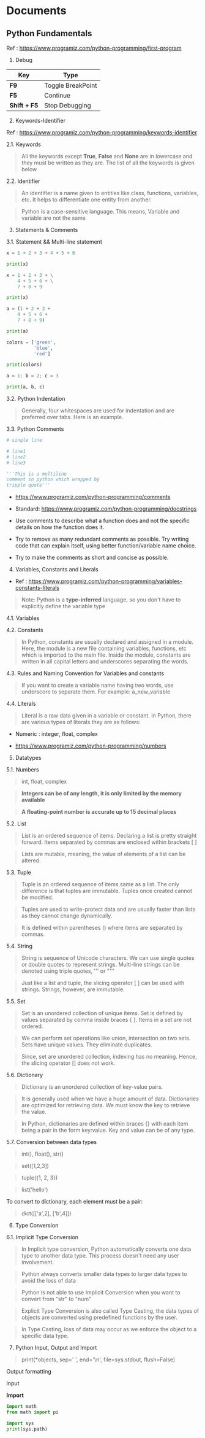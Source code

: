 # Documents

## Python Fundamentals

Ref : https://www.programiz.com/python-programming/first-program

1. Debug

Key | Type 
---------|----------
 **F9** | Toggle BreakPoint
 **F5** | Continue 
 **Shift + F5** | Stop Debugging

2. Keywords-Identifier

Ref : https://www.programiz.com/python-programming/keywords-identifier

2.1. Keywords

> All the keywords except **True**, **False** and **None** are in lowercase and they must be written as they are. The list of all the keywords is given below

2.2. Identifier

> An identifier is a name given to entities like class, functions, variables, etc. It helps to differentiate one entity from another.

> Python is a case-sensitive language. This means, Variable and variable are not the same

3. Statements & Comments

3.1. Statement && Multi-line statement

```python
x = 1 + 2 + 3 + 4 + 5 + 6

print(x)

x = 1 + 2 + 3 + \
    4 + 5 + 6 + \
    7 + 8 + 9

print(x)

a = (1 + 2 + 3 +
    4 + 5 + 6 +
    7 + 8 + 9)

print(a)

colors = ['green',
          'blue',
          'red']

print(colors)

a = 1; b = 2; c = 3

print(a, b, c)
```

3.2. Python Indentation

> Generally, four whitespaces are used for indentation and are preferred over tabs. Here is an example.

3.3. Python Comments

```python
# single line

# line1
# line2
# line3

'''This is a multiline
comment in python which wrapped by
tripple quote'''
```

- https://www.programiz.com/python-programming/comments

- Standard: https://www.programiz.com/python-programming/docstrings

- Use comments to describe what a function does and not the specific details on how the function does it.
- Try to remove as many redundant comments as possible. Try writing code that can explain itself, using better function/variable name choice.
- Try to make the comments as short and concise as possible.

4. Variables, Constants and Literals

- Ref : https://www.programiz.com/python-programming/variables-constants-literals

> Note: Python is a **type-inferred** language, so you don't have to explicitly define the variable type

4.1. Variables

4.2. Constants

> In Python, constants are usually declared and assigned in a module. Here, the module is a new file containing variables, functions, etc which is imported to the main file. Inside the module, constants are written in all capital letters and underscores separating the words.

4.3. Rules and Naming Convention for Variables and constants

> If you want to create a variable name having two words, use underscore to separate them. For example: a_new_variable

4.4. Literals

> Literal is a raw data given in a variable or constant. In Python, there are various types of literals they are as follows:

- Numeric : integer, float, complex

- https://www.programiz.com/python-programming/numbers

5. Datatypes

5.1. Numbers

> int, float, complex

> **Integers can be of any length, it is only limited by the memory available**

> **A floating-point number is accurate up to 15 decimal places**

5.2. List

> List is an ordered sequence of items. Declaring a list is pretty straight forward. Items separated by commas are enclosed within brackets [ ]

> Lists are mutable, meaning, the value of elements of a list can be altered.

5.3. Tuple

> Tuple is an ordered sequence of items same as a list. The only difference is that tuples are immutable. Tuples once created cannot be modified.

> Tuples are used to write-protect data and are usually faster than lists as they cannot change dynamically.

> It is defined within parentheses () where items are separated by commas.

5.4. String

> String is sequence of Unicode characters. We can use single quotes or double quotes to represent strings. Multi-line strings can be denoted using triple quotes, ''' or """

> Just like a list and tuple, the slicing operator [ ] can be used with strings. Strings, however, are immutable.

5.5. Set

> Set is an unordered collection of unique items. Set is defined by values separated by comma inside braces { }. Items in a set are not ordered.

> We can perform set operations like union, intersection on two sets. Sets have unique values. They eliminate duplicates.

> Since, set are unordered collection, indexing has no meaning. Hence, the slicing operator [] does not work.

5.6. Dictionary

> Dictionary is an unordered collection of key-value pairs.

> It is generally used when we have a huge amount of data. Dictionaries are optimized for retrieving data. We must know the key to retrieve the value.

> In Python, dictionaries are defined within braces {} with each item being a pair in the form key:value. Key and value can be of any type.

5.7. Conversion between data types

> int(), float(), str()

> set([1,2,3])

> tuple({1, 2, 3})

> list('hello')

To convert to dictionary, each element must be a pair:

> dict([['a',2], ['b',4]])

6. Type Conversion

6.1. Implicit Type Conversion

> In Implicit type conversion, Python automatically converts one data type to another data type. This process doesn't need any user involvement.

> Python always converts smaller data types to larger data types to avoid the loss of data

> Python is not able to use Implicit Conversion when you want to convert from "str" to "num"

> Explicit Type Conversion is also called Type Casting, the data types of objects are converted using predefined functions by the user.

> In Type Casting, loss of data may occur as we enforce the object to a specific data type.

7. Python Input, Output and Import

> print(*objects, sep=' ', end='\n', file=sys.stdout, flush=False)

Output formatting

Input

**Import**

```python
import math
from math import pi

import sys
print(sys.path)
```